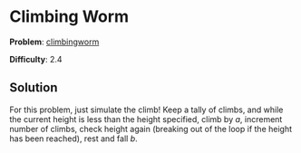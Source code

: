 # Climbing Worm

**Problem**: [climbingworm](https://open.kattis.com/problems/climbingworm)

**Difficulty**: 2.4

## Solution

For this problem, just simulate the climb! Keep a tally of climbs, and while the current height is less than the height specified, climb by *a*, increment number of climbs, check height again (breaking out of the loop if the height has been reached), rest and fall *b*. 
